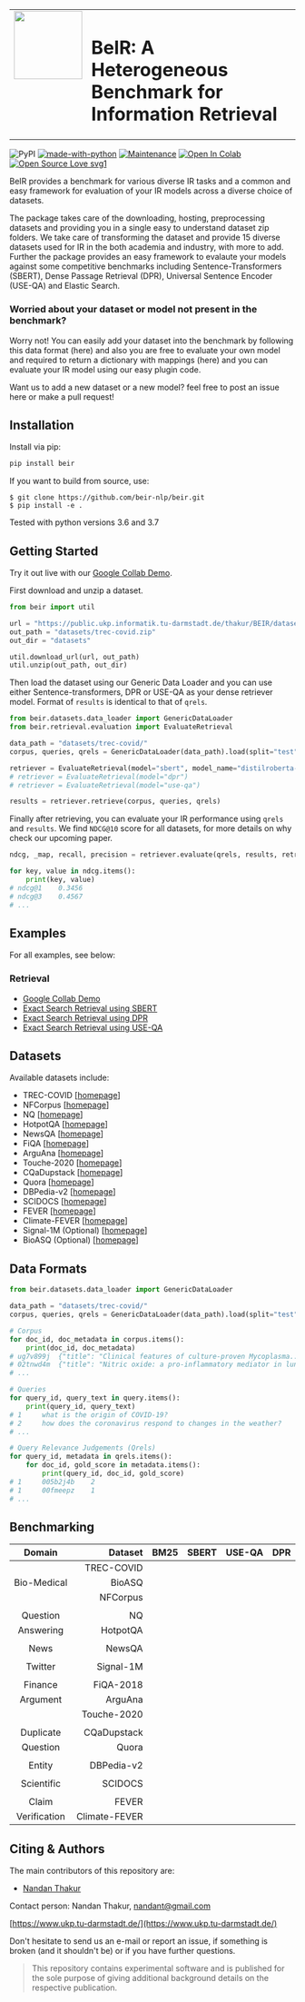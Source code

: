 
<!-- <h1>
<img style="vertical-align:middle" width="120" height="120" src="https://raw.githubusercontent.com/beir-nlp/beir/main/images/color_logo.png" />
BeIR: A Heterogeneous Benchmark for IR
</h1> -->

<table>
    <tr>
        <td valign="top"><img style="vertical-align:middle" width="120" height="120" src="https://raw.githubusercontent.com/beir-nlp/beir/main/images/color_logo.png" /></td>
        <td valign="middle"><h1>BeIR: A Heterogeneous Benchmark for Information Retrieval</h1></td>
    </tr>
</table>


![PyPI](https://img.shields.io/pypi/v/beir)
[![made-with-python](https://img.shields.io/badge/Made%20with-Python-1f425f.svg?color=purple)](https://www.python.org/)
[![Maintenance](https://img.shields.io/badge/Maintained%3F-yes-green.svg)](https://GitHub.com/Nthakur20/StrapDown.js/graphs/commit-activity)
[![Open In Colab](https://colab.research.google.com/assets/colab-badge.svg)](https://colab.research.google.com/github/beir-nlp/beir/blob/main/examples/retrieval/Retrieval_Example.ipynb)
[![Open Source Love svg1](https://badges.frapsoft.com/os/v1/open-source.svg?v=103)](https://github.com/beir-nlp/beir/)

BeIR provides a benchmark for various diverse IR tasks and a common and easy framework for evaluation of your IR models across a diverse choice of datasets.

The package takes care of the downloading, hosting, preprocessing datasets and providing you in a single easy to understand dataset zip folders. We take care of transforming the dataset and provide 15 diverse datasets used for IR in the both academia and industry, with more to add. Further the package provides an easy framework to evalaute your models against some competitive benchmarks including Sentence-Transformers (SBERT), Dense Passage Retrieval (DPR), Universal Sentence Encoder (USE-QA) and Elastic Search.

### Worried about your dataset or model not present in the benchmark?

Worry not! You can easily add your dataset into the benchmark by following this data format (here) and also you are free to evaluate your own model and required to return a dictionary with mappings (here) and you can evaluate your IR model using our easy plugin code.

Want us to add a new dataset or a new model? feel free to post an issue here or make a pull request!

## Installation

Install via pip:

```python
pip install beir
```

If you want to build from source, use:

```
$ git clone https://github.com/beir-nlp/beir.git
$ pip install -e .
```

Tested with python versions 3.6 and 3.7

## Getting Started

Try it out live with our [Google Collab Demo](https://colab.research.google.com/github/beir-nlp/beir/blob/main/examples/retrieval/Retrieval_Example.ipynb).

First download and unzip a dataset.

```python
from beir import util

url = "https://public.ukp.informatik.tu-darmstadt.de/thakur/BEIR/datasets/trec-covid.zip"
out_path = "datasets/trec-covid.zip"
out_dir = "datasets"

util.download_url(url, out_path)
util.unzip(out_path, out_dir)
```

Then load the dataset using our Generic Data Loader and you can use either Sentence-transformers, DPR or USE-QA as your dense retriever model.
Format of ``results`` is identical to that of ``qrels``.

```python
from beir.datasets.data_loader import GenericDataLoader
from beir.retrieval.evaluation import EvaluateRetrieval

data_path = "datasets/trec-covid/"
corpus, queries, qrels = GenericDataLoader(data_path).load(split="test")

retriever = EvaluateRetrieval(model="sbert", model_name="distilroberta-base-msmarco-v2") 
# retriever = EvaluateRetrieval(model="dpr")
# retriever = EvaluateRetrieval(model="use-qa")

results = retriever.retrieve(corpus, queries, qrels)
```

Finally after retrieving, you can evaluate your IR performance using ``qrels`` and ``results``.
We find ``NDCG@10`` score for all datasets, for more details on why check our upcoming paper.

```python
ndcg, _map, recall, precision = retriever.evaluate(qrels, results, retriever.k_values)

for key, value in ndcg.items():
    print(key, value) 
# ndcg@1    0.3456
# ndcg@3    0.4567
# ...
```

## Examples

For all examples, see below:

### Retrieval
- [Google Collab Demo](https://colab.research.google.com/github/beir-nlp/beir/blob/main/examples/retrieval/Retrieval_Example.ipynb)
- [Exact Search Retrieval using SBERT](https://github.com/beir-nlp/beir/blob/main/examples/retrieval/evaluate_sbert.py)
- [Exact Search Retrieval using DPR](https://github.com/beir-nlp/beir/blob/main/examples/retrieval/evaluate_dpr.py)
- [Exact Search Retrieval using USE-QA](https://github.com/beir-nlp/beir/blob/main/examples/retrieval/evaluate_useqa.py)

## Datasets

Available datasets include:

- TREC-COVID    [[homepage](https://ir.nist.gov/covidSubmit/index.html)]
- NFCorpus      [[homepage](https://www.cl.uni-heidelberg.de/statnlpgroup/nfcorpus/)]
- NQ            [[homepage](https://ai.google.com/research/NaturalQuestions)]
- HotpotQA      [[homepage](https://hotpotqa.github.io/)]
- NewsQA        [[homepage](https://www.microsoft.com/en-us/research/project/newsqa-dataset/)]
- FiQA          [[homepage](https://sites.google.com/view/fiqa/home)]
- ArguAna       [[homepage](http://argumentation.bplaced.net/arguana/data)]
- Touche-2020   [[homepage](https://webis.de/events/touche-20/)]
- CQaDupstack   [[homepage](http://nlp.cis.unimelb.edu.au/resources/cqadupstack/)]
- Quora         [[homepage](https://www.quora.com/q/quoradata/First-Quora-Dataset-Release-Question-Pairs)]
- DBPedia-v2    [[homepage](https://iai-group.github.io/DBpedia-Entity/)]
- SCIDOCS       [[homepage](https://allenai.org/data/scidocs)]
- FEVER         [[homepage](https://fever.ai/)]
- Climate-FEVER [[homepage](https://www.sustainablefinance.uzh.ch/en/research/climate-fever.html)]
- Signal-1M (Optional) [[homepage](https://research.signal-ai.com/datasets/signal1m-tweetir.html)]
- BioASQ (Optional) [[homepage](http://bioasq.org/)]

## Data Formats

```python
from beir.datasets.data_loader import GenericDataLoader

data_path = "datasets/trec-covid/"
corpus, queries, qrels = GenericDataLoader(data_path).load(split="test")

# Corpus
for doc_id, doc_metadata in corpus.items():
    print(doc_id, doc_metadata)
# ug7v899j  {"title": "Clinical features of culture-proven Mycoplasma...", "text": "This retrospective chart review describes the epidemiology..."}
# 02tnwd4m  {"title": "Nitric oxide: a pro-inflammatory mediator in lung disease?, "text": "Inflammatory diseases of the respiratory tract are commonly associated..."}
# ...

# Queries
for query_id, query_text in query.items():
    print(query_id, query_text)
# 1     what is the origin of COVID-19?
# 2     how does the coronavirus respond to changes in the weather?
# ...

# Query Relevance Judgements (Qrels)
for query_id, metadata in qrels.items():
    for doc_id, gold_score in metadata.items():
        print(query_id, doc_id, gold_score)
# 1     005b2j4b    2
# 1     00fmeepz    1
# ...
```

## Benchmarking

| Domain     |Dataset       | BM25    | SBERT   | USE-QA  | DPR     |
| :---------:|------------: |:------: |:------: |:------: |:------: |
|            | TREC-COVID   |         |         |         |         |
| Bio-Medical| BioASQ       |         |         |         |         |
|            | NFCorpus     |         |         |         |         |
|            |              |         |         |         |         |
| Question   | NQ           |         |         |         |         |
| Answering  | HotpotQA     |         |         |         |         |
|            |              |         |         |         |         |
| News       | NewsQA       |         |         |         |         |
|            |              |         |         |         |         |
| Twitter    | Signal-1M    |         |         |         |         |
|            |              |         |         |         |         |
| Finance    | FiQA-2018    |         |         |         |         |
| Argument   | ArguAna      |         |         |         |         |
|            | Touche-2020  |         |         |         |         |
|            |              |         |         |         |         |
| Duplicate  | CQaDupstack  |         |         |         |         |
| Question   | Quora        |         |         |         |         |
|            |              |         |         |         |         |
|  Entity    | DBPedia-v2   |         |         |         |         |
|            |              |         |         |         |         |
| Scientific | SCIDOCS      |         |         |         |         |
|            |              |         |         |         |         |
| Claim      | FEVER        |         |         |         |         |
|Verification|Climate-FEVER |         |         |         |         |


## Citing & Authors

The main contributors of this repository are:
- [Nandan Thakur](https://github.com/Nthakur20) 

Contact person: Nandan Thakur, [nandant@gmail.com](mailto:nandant@gmail.com)

[https://www.ukp.tu-darmstadt.de/](https://www.ukp.tu-darmstadt.de/)

Don't hesitate to send us an e-mail or report an issue, if something is broken (and it shouldn't be) or if you have further questions.

> This repository contains experimental software and is published for the sole purpose of giving additional background details on the respective publication.

